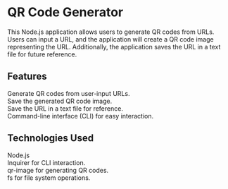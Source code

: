 <h1>QR Code Generator</h1>
This Node.js application allows users to generate QR codes from URLs. Users can input a URL, and the application will create a QR code image representing the URL. Additionally, the application saves the URL in a text file for future reference.

<h2>Features</h2>
Generate QR codes from user-input URLs.<br>
Save the generated QR code image.<br>
Save the URL in a text file for reference.<br>
Command-line interface (CLI) for easy interaction.<br>
<h2>Technologies Used</h2>
Node.js<br>
Inquirer for CLI interaction.<br>
qr-image for generating QR codes.<br>
fs for file system operations.<br>
